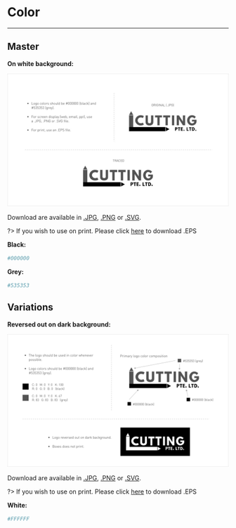# Color
------

## Master

**On white background:**

![logo-color](_media/logo-master.jpg)

Download are available in [.JPG](#), [.PNG](#) or [.SVG](#).

?> If you wish to use on print. Please click [here](#.eps) to download .EPS

**Black:**

```bash
#000000
```

**Grey:**

```bash
#535353
```

## Variations

**Reversed out on dark background:**

![logo-color](_media/logo-variations.jpg)

Download are available in [.JPG](#), [.PNG](#) or [.SVG](#).

?> If you wish to use on print. Please click [here](#.eps) to download .EPS

**White:**

```bash
#FFFFFF
```